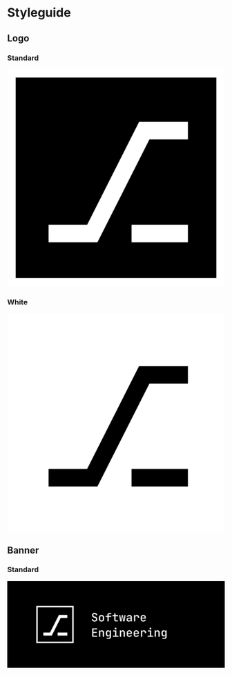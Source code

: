 # Styleguide

## Logo

### Standard

![black](logo/standard.svg)

### White

![white](logo/white.svg)

## Banner

### Standard

![black](banner/standard.svg)


